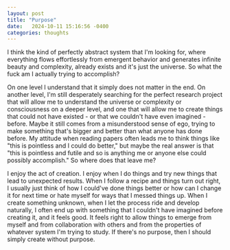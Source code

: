 ```yaml
---
layout: post
title: "Purpose" 
date:   2024-10-11 15:16:56 -0400
categories: thoughts
---
```

I think the kind of perfectly abstract system that I'm looking for, where everything flows effortlessly from emergent behavior and generates infinite beauty and complexity, already exists and it's just the universe. So what the fuck am I actually trying to accomplish?

On one level I understand that it simply does not matter in the end. On another level, I'm still desperately searching for the perfect research project that will allow me to understand the universe or complexity or consciousness on a deeper level, and one that will allow me to create things that could not have existed - or that we couldn't have even imagined - before. Maybe it still comes from a misunderstood sense of ego, trying to make something that's bigger and better than what anyone has done before. My attitude when reading papers often leads me to think things like "this is pointless and I could do better," but maybe the real answer is that "this is pointless and futile and so is anything me or anyone else could possibly accomplish." So where does that leave me?

I enjoy the act of creation. I enjoy when I do things and try new things that lead to unexpected results. When I follow a recipe and things turn out right, I usually just think of how I could've done things better or how can I change it for next time or hate myself for ways that I messed things up. When I create something unknown, when I let the process ride and develop naturally, I often end up with something that I couldn't have imagined before creating it, and it feels good. It feels right to allow things to emerge from myself and from collaboration with others and from the properties of whatever system I'm trying to study. If there's no purpose, then I should simply create without purpose.
